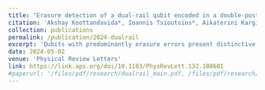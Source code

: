 ```yaml
---
title: "Erasure detection of a dual-rail qubit encoded in a double-post superconducting cavity"
citation: 'Akshay Koottandavida*, Ioannis Tsioutsios*, Aikaterini Kargioti, Cassady R. Smith, Vidul R. Joshi, Wei Dai, James D. Teoh, Jacob C. Curtis, Luigi Frunzio, Robert J. Schoelkopf, and Michel H. Devoret, Phys. Rev. Lett. 132, 180601'
collection: publications
permalink: /publication/2024-dualrail
excerpt: 'Qubits with predominantly erasure errors present distinctive advantages for quantum error correction (QEC) and fault-tolerant quantum computing. Logical qubits based on dual-rail encoding that exploit erasure detection have been recently proposed in superconducting circuit architectures, with either coupled transmons or cavities. Here, we implement a dual-rail qubit encoded in a compact, double-post superconducting cavity. Using an auxiliary transmon, we perform erasure detection on the dual-rail subspace. We characterize the behavior of the code space by a novel method to perform joint-Wigner tomography. This is based on modifying the cross-Kerr interaction between the cavity modes and the transmon. We measure an erasure rate of 3.981±0.003 (ms)−1 and a residual, postselected dephasing error rate up to 0.17 (ms)−1 within the code space. This strong hierarchy of error rates, together with the compact and hardware-efficient nature of this novel architecture, holds promise in realizing QEC schemes with enhanced thresholds and improved scaling.'
date: 2024-05-02
venue: 'Physical Review Letters'
link: https://link.aps.org/doi/10.1103/PhysRevLett.132.180601
#paperurl: '/files/pdf/research/dualrail_main.pdf, /files/pdf/research/dualrail_sm.pdf'
---
```

